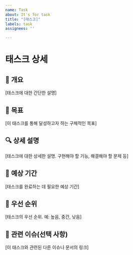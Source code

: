 ```yaml
---
name: Task
about: It's for task
title: "[태스크]"
labels: task
assignees: ''

---
```


# 태스크 상세

## 📝 개요
[태스크에 대한 간단한 설명]

## 🎯 목표
[이 태스크를 통해 달성하고자 하는 구체적인 목표]

## 🔍 상세 설명
[태스크에 대한 상세한 설명. 구현해야 할 기능, 해결해야 할 문제 등]

## 📅 예상 기간
[태스크를 완료하는 데 필요한 예상 기간]

## 🔄 우선 순위
[태스크의 우선 순위. 예: 높음, 중간, 낮음]

## 🔗 관련 이슈(선택 사항)
[이 태스크와 관련된 다른 이슈나 문서의 링크]
